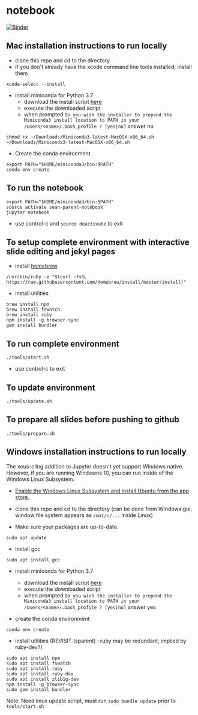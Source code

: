 # notebook

[![Binder](https://mybinder.org/badge.svg)](https://mybinder.org/v2/gh/sean-parent/notebook/master)

## Mac installation instructions to run locally

- clone this repo and cd to the directory
- if you don't already have the xcode command line tools installed, install them
```
xcode-select --install
```
- install miniconda for Python 3.7
	- download the install script [here](https://conda.io/miniconda.html)
	- execute the downloaded script
	- when prompted `Do you wish the installer to prepend the Miniconda3 install location to PATH in your /Users/<name>/.bash_profile ? [yes|no]` answer no
```
chmod +x ~/Downloads/Miniconda3-latest-MacOSX-x86_64.sh
~/Downloads/Miniconda3-latest-MacOSX-x86_64.sh
```
- Create the conda environment
```
export PATH="$HOME/miniconda3/bin:$PATH"
conda env create
```

## To run the notebook
```
export PATH="$HOME/miniconda3/bin:$PATH"
source activate sean-parent-notebook
jupyter notebook
```
- use control-c and `source deactivate` to exit

## To setup complete environment with interactive slide editing and jekyl pages

- install [homebrew](https://brew.sh/)
```
/usr/bin/ruby -e "$(curl -fsSL https://raw.githubusercontent.com/Homebrew/install/master/install)"
```
- install utilities
```
brew install npm
brew install fswatch
brew install ruby
npm install -g browser-sync
gem install bundler
```

## To run complete environment
```
./tools/start.sh
```
- use control-c to exit

## To update environment
```
./tools/update.sh
```
## To prepare all slides before pushing to github
```
./tools/prepare.sh
```

## Windows installation instructions to run locally

The xeus-cling addition to Jupyter doesn't yet support Windows native. However, if you are running Windowns 10, you can run inside of the Windows Linux Subsystem.

- [Enable the Windows Linux Subsystem and install Ubuntu from the app store.](https://docs.microsoft.com/en-us/windows/wsl/install-win10)

- clone this repo and cd to the directory (can be done from Windows gui, window file system appears as `/mnt/c/...` inside Linux)
- Make sure your packages are up-to-date.
```
sudo apt update
```
- Install gcc
```
sudo apt install gcc
```
- install miniconda for Python 3.7
	- download the install script [here](https://conda.io/miniconda.html)
	- execute the downloaded script
	- when prompted `Do you wish the installer to prepend the Miniconda3 install location to PATH in your /Users/<name>/.bash_profile ? [yes|no]` answer yes

- create the conda environment
```
conda env create
```
- install utilities (REVISIT (sparent) : ruby may be redundant, implied by ruby-dev?)
```
sudo apt install npm
sudo apt install fswatch
sudo apt install ruby
sudo apt install ruby-dev
sudo apt install zlib1g-dev
npm install -g browser-sync
sudo gem install bundler
```
Note: Need linux update script, must run `sudo bundle update` prior to `tools/start.sh`
